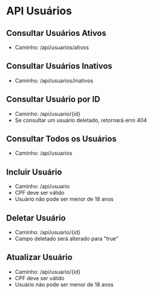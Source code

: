 # API Usuários

## Consultar Usuários Ativos
- Caminho: /api/usuarios/ativos

## Consultar Usuários Inativos
- Caminho: /api/usuarios/inativos

## Consultar Usuário por ID
- Caminho: /api/usuario/{id}
- Se consultar um usuário deletado, retornará erro 404

## Consultar Todos os Usuários
- Caminho: /api/usuarios

## Incluir Usuário
- Caminho: /api/usuario
- CPF deve ser válido
- Usuário não pode ser menor de 18 anos

## Deletar Usuário
- Caminho: /api/usuario/{id}
- Campo deletado será alterado para "true"

## Atualizar Usuário
- Caminho: /api/usuario/{id}
- CPF deve ser válido
- Usuário não pode ser menor de 18 anos
